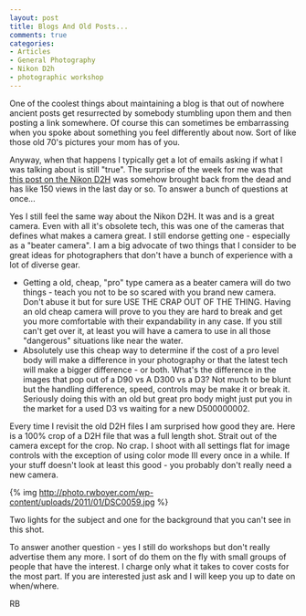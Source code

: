 ```yaml
---
layout: post
title: Blogs And Old Posts...
comments: true
categories:
- Articles
- General Photography
- Nikon D2h
- photographic workshop
---
```

One of the coolest things about maintaining a blog is that out of nowhere ancient posts get resurrected by somebody stumbling upon them and then posting a link somewhere. Of course this can sometimes be embarrassing when you spoke about something you feel differently about now. Sort of like those old 70's pictures your mom has of you.

Anyway, when that happens I typically get a lot of emails asking if what I was talking about is still "true". The surprise of the week for me was that <a href="http://photo.rwboyer.com/2010/02/17/beater-camera-follow-up-nikon-d2h-the-beast/">this post on the Nikon D2H</a> was somehow brought back from the dead and has like 150 views in the last day or so. To answer a bunch of questions at once...

Yes I still feel the same way about the Nikon D2H. It was and is a great camera. Even with all it's obsolete tech, this was one of the cameras that defines what makes a camera great. I still endorse getting one - especially as a "beater camera". I am a big advocate of two things that I consider to be great ideas for photographers that don't have a bunch of experience with a lot of diverse gear.
<ul>
	<li>Getting a old, cheap, "pro" type camera as a beater camera will do two things - teach you not to be so scared with you brand new camera. Don't abuse it but for sure USE THE CRAP OUT OF THE THING. Having an old cheap camera will prove to you they are hard to break and get you more comfortable with their expandability in any case. If you still can't get over it, at least you will have a camera to use in all those "dangerous" situations like near the water.</li>
	<li>Absolutely use this cheap way to determine if the cost of a pro level body will make a difference in your photography or that the latest tech will make a bigger difference - or both. What's the difference in the images that pop out of a D90 vs A D300 vs a D3? Not much to be blunt but the handling difference, speed, controls may be make it or break it. Seriously doing this with an old but great pro body might just put you in the market for a used D3 vs waiting for a new D500000002.</li>
</ul>
Every time I revisit the old D2H files I am surprised how good they are. Here is a 100% crop of a D2H file that was a full length shot. Strait out of the camera except for the crop. No crap. I shoot with all settings flat for image controls with the exception of using color mode III every once in a while. If your stuff doesn't look at least this good - you probably don't really need a new camera.

{% img http://photo.rwboyer.com/wp-content/uploads/2011/01/DSC0059.jpg %}

Two lights for the subject and one for the background that you can't see in this shot.

To answer another question - yes I still do workshops but don't really advertise them any more. I sort of do them on the fly with small groups of people that have the interest. I charge only what it takes to cover costs for the most part. If you are interested just ask and I will keep you up to date on when/where.

RB
